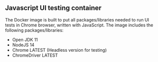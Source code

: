 ## Javascript UI testing container

The Docker image is built to put all packages/libraries needed to run UI tests in Chrome browser, written with JavaScript. The image includes the following packages/libraries:
 * Open JDK 11
 * NodeJS 14
 * Chrome LATEST (Headless version for testing)
 * ChromeDriver LATEST
